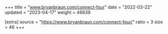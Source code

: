 +++
title = "www.bryanbraun.com/connect-four"
date = "2022-03-22"
updated = "2023-04-17"
weight = 46639

[extra]
source = "https://www.bryanbraun.com/connect-four/"
ratio = 3
size = 46
+++
